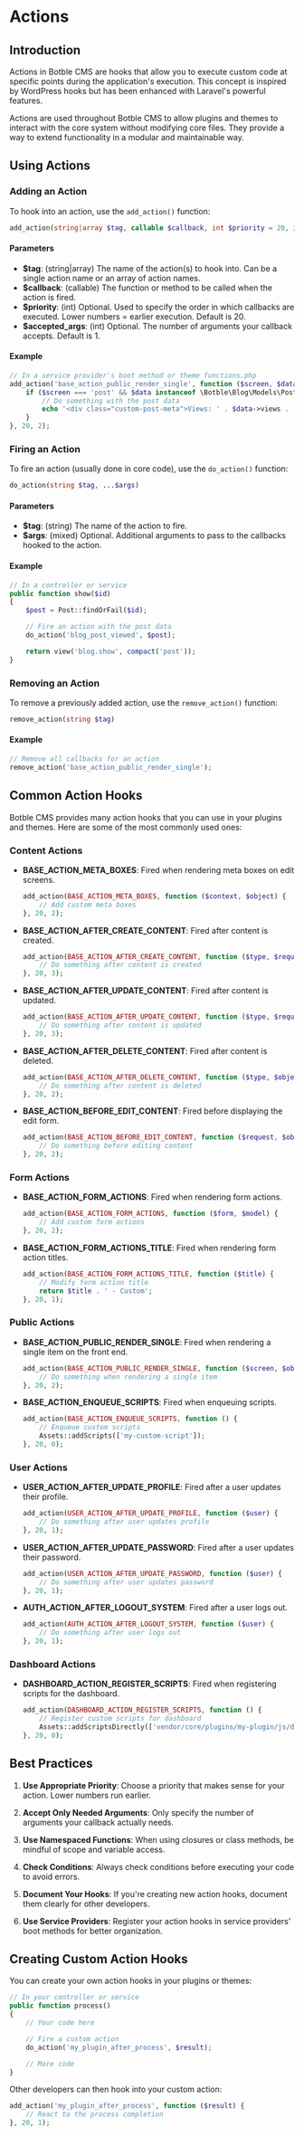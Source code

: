 # Actions

## Introduction

Actions in Botble CMS are hooks that allow you to execute custom code at specific points during the application's execution. This concept is inspired by WordPress hooks but has been enhanced with Laravel's powerful features.

Actions are used throughout Botble CMS to allow plugins and themes to interact with the core system without modifying core files. They provide a way to extend functionality in a modular and maintainable way.

## Using Actions

### Adding an Action

To hook into an action, use the `add_action()` function:

```php
add_action(string|array $tag, callable $callback, int $priority = 20, int $accepted_args = 1)
```

#### Parameters

- **$tag**: (string|array) The name of the action(s) to hook into. Can be a single action name or an array of action names.
- **$callback**: (callable) The function or method to be called when the action is fired.
- **$priority**: (int) Optional. Used to specify the order in which callbacks are executed. Lower numbers = earlier execution. Default is 20.
- **$accepted_args**: (int) Optional. The number of arguments your callback accepts. Default is 1.

#### Example

```php
// In a service provider's boot method or theme functions.php
add_action('base_action_public_render_single', function ($screen, $data) {
    if ($screen === 'post' && $data instanceof \Botble\Blog\Models\Post) {
        // Do something with the post data
        echo '<div class="custom-post-meta">Views: ' . $data->views . '</div>';
    }
}, 20, 2);
```

### Firing an Action

To fire an action (usually done in core code), use the `do_action()` function:

```php
do_action(string $tag, ...$args)
```

#### Parameters

- **$tag**: (string) The name of the action to fire.
- **$args**: (mixed) Optional. Additional arguments to pass to the callbacks hooked to the action.

#### Example

```php
// In a controller or service
public function show($id)
{
    $post = Post::findOrFail($id);

    // Fire an action with the post data
    do_action('blog_post_viewed', $post);

    return view('blog.show', compact('post'));
}
```

### Removing an Action

To remove a previously added action, use the `remove_action()` function:

```php
remove_action(string $tag)
```

#### Example

```php
// Remove all callbacks for an action
remove_action('base_action_public_render_single');
```

## Common Action Hooks

Botble CMS provides many action hooks that you can use in your plugins and themes. Here are some of the most commonly used ones:

### Content Actions

- **BASE_ACTION_META_BOXES**: Fired when rendering meta boxes on edit screens.
  ```php
  add_action(BASE_ACTION_META_BOXES, function ($context, $object) {
      // Add custom meta boxes
  }, 20, 2);
  ```

- **BASE_ACTION_AFTER_CREATE_CONTENT**: Fired after content is created.
  ```php
  add_action(BASE_ACTION_AFTER_CREATE_CONTENT, function ($type, $request, $object) {
      // Do something after content is created
  }, 20, 3);
  ```

- **BASE_ACTION_AFTER_UPDATE_CONTENT**: Fired after content is updated.
  ```php
  add_action(BASE_ACTION_AFTER_UPDATE_CONTENT, function ($type, $request, $object) {
      // Do something after content is updated
  }, 20, 3);
  ```

- **BASE_ACTION_AFTER_DELETE_CONTENT**: Fired after content is deleted.
  ```php
  add_action(BASE_ACTION_AFTER_DELETE_CONTENT, function ($type, $object) {
      // Do something after content is deleted
  }, 20, 2);
  ```

- **BASE_ACTION_BEFORE_EDIT_CONTENT**: Fired before displaying the edit form.
  ```php
  add_action(BASE_ACTION_BEFORE_EDIT_CONTENT, function ($request, $object) {
      // Do something before editing content
  }, 20, 2);
  ```

### Form Actions

- **BASE_ACTION_FORM_ACTIONS**: Fired when rendering form actions.
  ```php
  add_action(BASE_ACTION_FORM_ACTIONS, function ($form, $model) {
      // Add custom form actions
  }, 20, 2);
  ```

- **BASE_ACTION_FORM_ACTIONS_TITLE**: Fired when rendering form action titles.
  ```php
  add_action(BASE_ACTION_FORM_ACTIONS_TITLE, function ($title) {
      // Modify form action title
      return $title . ' - Custom';
  }, 20, 1);
  ```

### Public Actions

- **BASE_ACTION_PUBLIC_RENDER_SINGLE**: Fired when rendering a single item on the front end.
  ```php
  add_action(BASE_ACTION_PUBLIC_RENDER_SINGLE, function ($screen, $object) {
      // Do something when rendering a single item
  }, 20, 2);
  ```

- **BASE_ACTION_ENQUEUE_SCRIPTS**: Fired when enqueuing scripts.
  ```php
  add_action(BASE_ACTION_ENQUEUE_SCRIPTS, function () {
      // Enqueue custom scripts
      Assets::addScripts(['my-custom-script']);
  }, 20, 0);
  ```

### User Actions

- **USER_ACTION_AFTER_UPDATE_PROFILE**: Fired after a user updates their profile.
  ```php
  add_action(USER_ACTION_AFTER_UPDATE_PROFILE, function ($user) {
      // Do something after user updates profile
  }, 20, 1);
  ```

- **USER_ACTION_AFTER_UPDATE_PASSWORD**: Fired after a user updates their password.
  ```php
  add_action(USER_ACTION_AFTER_UPDATE_PASSWORD, function ($user) {
      // Do something after user updates password
  }, 20, 1);
  ```

- **AUTH_ACTION_AFTER_LOGOUT_SYSTEM**: Fired after a user logs out.
  ```php
  add_action(AUTH_ACTION_AFTER_LOGOUT_SYSTEM, function ($user) {
      // Do something after user logs out
  }, 20, 1);
  ```

### Dashboard Actions

- **DASHBOARD_ACTION_REGISTER_SCRIPTS**: Fired when registering scripts for the dashboard.
  ```php
  add_action(DASHBOARD_ACTION_REGISTER_SCRIPTS, function () {
      // Register custom scripts for dashboard
      Assets::addScriptsDirectly(['vendor/core/plugins/my-plugin/js/dashboard.js']);
  }, 20, 0);
  ```

## Best Practices

1. **Use Appropriate Priority**: Choose a priority that makes sense for your action. Lower numbers run earlier.

2. **Accept Only Needed Arguments**: Only specify the number of arguments your callback actually needs.

3. **Use Namespaced Functions**: When using closures or class methods, be mindful of scope and variable access.

4. **Check Conditions**: Always check conditions before executing your code to avoid errors.

5. **Document Your Hooks**: If you're creating new action hooks, document them clearly for other developers.

6. **Use Service Providers**: Register your action hooks in service providers' boot methods for better organization.

## Creating Custom Action Hooks

You can create your own action hooks in your plugins or themes:

```php
// In your controller or service
public function process()
{
    // Your code here

    // Fire a custom action
    do_action('my_plugin_after_process', $result);

    // More code
}
```

Other developers can then hook into your custom action:

```php
add_action('my_plugin_after_process', function ($result) {
    // React to the process completion
}, 20, 1);
```
